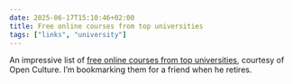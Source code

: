 ```yaml
---
date: 2025-06-17T15:10:46+02:00
title: Free online courses from top universities
tags: ["links", "university"]
---
```

An impressive list of [free online courses from top universities](https://www.openculture.com/freeonlinecourses), courtesy of Open Culture. I’m bookmarking them for a friend when he retires.